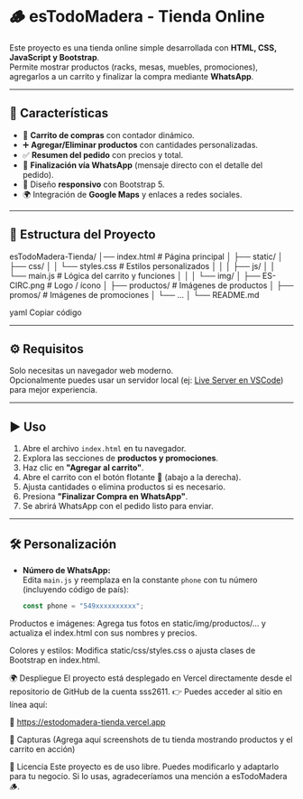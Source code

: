 # 🪵 esTodoMadera - Tienda Online

Este proyecto es una tienda online simple desarrollada con **HTML, CSS, JavaScript y Bootstrap**.  
Permite mostrar productos (racks, mesas, muebles, promociones), agregarlos a un carrito y finalizar la compra mediante **WhatsApp**.

---

## 🚀 Características

- 🛒 **Carrito de compras** con contador dinámico.  
- ➕ **Agregar/Eliminar productos** con cantidades personalizadas.  
- ✅ **Resumen del pedido** con precios y total.  
- 📲 **Finalización vía WhatsApp** (mensaje directo con el detalle del pedido).  
- 🎨 Diseño **responsivo** con Bootstrap 5.  
- 🌍 Integración de **Google Maps** y enlaces a redes sociales.  

---

## 📂 Estructura del Proyecto

esTodoMadera-Tienda/
│── index.html # Página principal
│
├── static/
│ ├── css/
│ │ └── styles.css # Estilos personalizados
│ │
│ ├── js/
│ │ └── main.js # Lógica del carrito y funciones
│ │
│ └── img/
│ ├── ES-CIRC.png # Logo / ícono
│ ├── productos/ # Imágenes de productos
│ ├── promos/ # Imágenes de promociones
│ └── ...
│
└── README.md

yaml
Copiar código

---

## ⚙️ Requisitos

Solo necesitas un navegador web moderno.  
Opcionalmente puedes usar un servidor local (ej: [Live Server en VSCode](https://marketplace.visualstudio.com/items?itemName=ritwickdey.LiveServer)) para mejor experiencia.

---

## ▶️ Uso

1. Abre el archivo `index.html` en tu navegador.  
2. Explora las secciones de **productos y promociones**.  
3. Haz clic en **"Agregar al carrito"**.  
4. Abre el carrito con el botón flotante 🛒 (abajo a la derecha).  
5. Ajusta cantidades o elimina productos si es necesario.  
6. Presiona **"Finalizar Compra en WhatsApp"**.  
7. Se abrirá WhatsApp con el pedido listo para enviar.  

---

## 🛠️ Personalización

- **Número de WhatsApp:**  
  Edita `main.js` y reemplaza en la constante `phone` con tu número (incluyendo código de país):  
  ```js
  const phone = "549xxxxxxxxxx"; 
Productos e imágenes:
Agrega tus fotos en static/img/productos/... y actualiza el index.html con sus nombres y precios.

Colores y estilos:
Modifica static/css/styles.css o ajusta clases de Bootstrap en index.html.

🌍 Despliegue
El proyecto está desplegado en Vercel directamente desde el repositorio de GitHub de la cuenta sss2611.
👉 Puedes acceder al sitio en línea aquí:

🔗 https://estodomadera-tienda.vercel.app

📸 Capturas
(Agrega aquí screenshots de tu tienda mostrando productos y el carrito en acción)

📜 Licencia
Este proyecto es de uso libre. Puedes modificarlo y adaptarlo para tu negocio.
Si lo usas, agradeceríamos una mención a esTodoMadera 🪵.